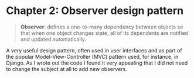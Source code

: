 # Chapter 2: Observer design pattern

> **Observer**: defines a one-to-many dependency between objects so that when one object changes state, all of its
> dependents are notified and updated automatically.

A very useful design pattern, often used in user interfaces 
and as part of the popular Model-View-Controller (MVC) pattern used, 
for instance, in Django.
As I wrote out the code I found it very appealing that I did not need 
to change the subject at all to add new observers.
